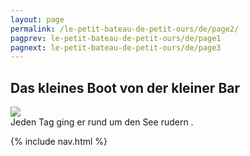 ```yaml
---
layout: page
permalink: /le-petit-bateau-de-petit-ours/de/page2/
pagprev: le-petit-bateau-de-petit-ours/de/page1
pagnext: le-petit-bateau-de-petit-ours/de/page3
---
```


## Das kleines Boot von der kleiner Bar

<img src="{{ site.baseurl }}/img/le-petit-bateau-de-petit-ours/page2.jpg"/>

<div class="childbook-text">
Jeden Tag ging er rund um den See rudern .
</div>

{% include nav.html %}
